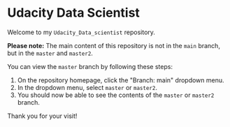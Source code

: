 # Udacity Data Scientist

Welcome to my `Udacity_Data_scientist` repository.

**Please note:** The main content of this repository is not in the `main` branch, but in the `master` and `master2`.

You can view the `master` branch by following these steps:

1. On the repository homepage, click the "Branch: main" dropdown menu.
2. In the dropdown menu, select `master` or `master2`.
3. You should now be able to see the contents of the `master` or `master2` branch.

Thank you for your visit!
